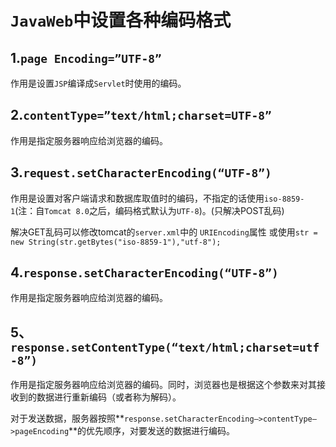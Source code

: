# `JavaWeb`中设置各种编码格式

## 1.**`page Encoding=”UTF-8”`**

作用是设置`JSP`编译成`Servlet`时使用的编码。 

## 2.**`contentType=”text/html;charset=UTF-8”`**

作用是指定服务器响应给浏览器的编码。

## 3.`request.setCharacterEncoding(“UTF-8”)`

作用是设置对客户端请求和数据库取值时的编码，不指定的话使用`iso-8859-1`(注：自`Tomcat 8.0`之后，编码格式默认为`UTF-8`)。(只解决POST乱码) 

解决GET乱码可以修改tomcat的`server.xml`中的 `URIEncoding`属性 
或使用`str = new String(str.getBytes("iso-8859-1"),"utf-8");` 

## 4.`response.setCharacterEncoding(“UTF-8”)`

作用是指定服务器响应给浏览器的编码。

## 5、`response.setContentType(“text/html;charset=utf-8”)`

作用是指定服务器响应给浏览器的编码。同时，浏览器也是根据这个参数来对其接收到的数据进行重新编码（或者称为解码）。

对于发送数据，服务器按照**`response.setCharacterEncoding—>contentType—>pageEncoding`**的优先顺序，对要发送的数据进行编码。